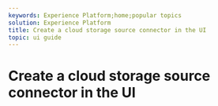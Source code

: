 ```yaml
---
keywords: Experience Platform;home;popular topics
solution: Experience Platform
title: Create a cloud storage source connector in the UI
topic: ui guide
---
```


# Create a cloud storage source connector in the UI